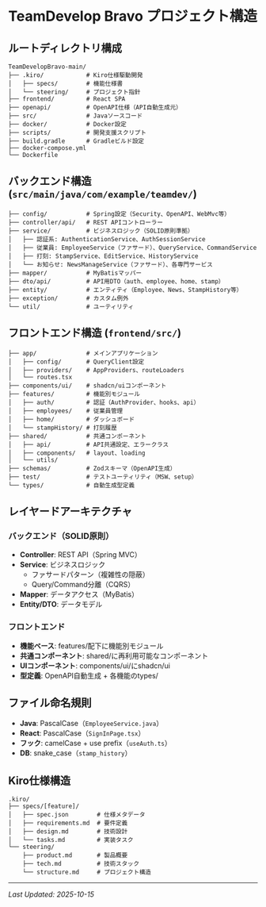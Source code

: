 # TeamDevelop Bravo プロジェクト構造

## ルートディレクトリ構成

```
TeamDevelopBravo-main/
├── .kiro/            # Kiro仕様駆動開発
│   ├── specs/        # 機能仕様書
│   └── steering/     # プロジェクト指針
├── frontend/         # React SPA
├── openapi/          # OpenAPI仕様（API自動生成元）
├── src/              # Javaソースコード
├── docker/           # Docker設定
├── scripts/          # 開発支援スクリプト
├── build.gradle      # Gradleビルド設定
├── docker-compose.yml
└── Dockerfile
```

## バックエンド構造 (`src/main/java/com/example/teamdev/`)

```
├── config/           # Spring設定（Security、OpenAPI、WebMvc等）
├── controller/api/   # REST APIコントローラー
├── service/          # ビジネスロジック（SOLID原則準拠）
│   ├── 認証系: AuthenticationService、AuthSessionService
│   ├── 従業員: EmployeeService（ファサード）、QueryService、CommandService
│   ├── 打刻: StampService、EditService、HistoryService
│   └── お知らせ: NewsManageService（ファサード）、各専門サービス
├── mapper/           # MyBatisマッパー
├── dto/api/          # API用DTO（auth、employee、home、stamp）
├── entity/           # エンティティ（Employee、News、StampHistory等）
├── exception/        # カスタム例外
└── util/             # ユーティリティ
```

## フロントエンド構造 (`frontend/src/`)

```
├── app/              # メインアプリケーション
│   ├── config/       # QueryClient設定
│   ├── providers/    # AppProviders、routeLoaders
│   └── routes.tsx
├── components/ui/    # shadcn/uiコンポーネント
├── features/         # 機能別モジュール
│   ├── auth/         # 認証（AuthProvider、hooks、api）
│   ├── employees/    # 従業員管理
│   ├── home/         # ダッシュボード
│   └── stampHistory/ # 打刻履歴
├── shared/           # 共通コンポーネント
│   ├── api/          # API共通設定、エラークラス
│   ├── components/   # layout、loading
│   └── utils/
├── schemas/          # Zodスキーマ（OpenAPI生成）
├── test/             # テストユーティリティ（MSW、setup）
└── types/            # 自動生成型定義
```

## レイヤードアーキテクチャ

### バックエンド（SOLID原則）
- **Controller**: REST API（Spring MVC）
- **Service**: ビジネスロジック
  - ファサードパターン（複雑性の隠蔽）
  - Query/Command分離（CQRS）
- **Mapper**: データアクセス（MyBatis）
- **Entity/DTO**: データモデル

### フロントエンド
- **機能ベース**: features/配下に機能別モジュール
- **共通コンポーネント**: shared/に再利用可能なコンポーネント
- **UIコンポーネント**: components/ui/にshadcn/ui
- **型定義**: OpenAPI自動生成 + 各機能のtypes/

## ファイル命名規則

- **Java**: PascalCase（`EmployeeService.java`）
- **React**: PascalCase（`SignInPage.tsx`）
- **フック**: camelCase + use prefix（`useAuth.ts`）
- **DB**: snake_case（`stamp_history`）

## Kiro仕様構造

```
.kiro/
├── specs/[feature]/
│   ├── spec.json        # 仕様メタデータ
│   ├── requirements.md  # 要件定義
│   ├── design.md        # 技術設計
│   └── tasks.md         # 実装タスク
└── steering/
    ├── product.md       # 製品概要
    ├── tech.md          # 技術スタック
    └── structure.md     # プロジェクト構造
```

---
*Last Updated: 2025-10-15*
